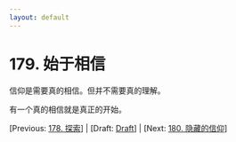 ```yaml
---
layout: default
---
```

# 179. 始于相信

信仰是需要真的相信。但并不需要真的理解。

有一个真的相信就是真正的开始。

[Previous: [178. 探索](178.md)] | [Draft: [Draft](../Draft.md)] | [Next: [180. 隐藏的信仰](180.md)]